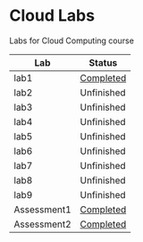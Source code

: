 # Cloud Labs
Labs for Cloud Computing course

| Lab  | Status       |
|------|-------------|
| lab1 | [Completed](lab1.md) |
| lab2 | Unfinished  |
| lab3 | Unfinished  |
| lab4 | Unfinished  |
| lab5 | Unfinished |
| lab6 | Unfinished  |
| lab7 | Unfinished  |
| lab8 | Unfinished  |
| lab9 | Unfinished  |
| Assessment1 | [Completed](In-ClassAssessment.md)  |
| Assessment2 | [Completed](In-ClassAssessment2.md)  |
